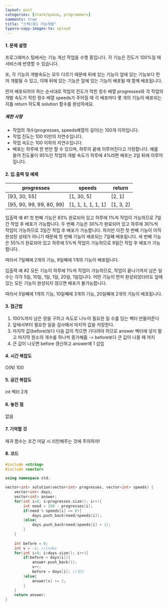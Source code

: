 ```yaml
---
layout: post
categories: [stack/queue, programmers]
comments: true
title: "스택/큐1 기능개발"
typora-copy-images-to: upload
---
```


#### 1. 문제 설명

프로그래머스 팀에서는 기능 개선 작업을 수행 중입니다. 각 기능은 진도가 100%일 때 서비스에 반영할 수 있습니다.

또, 각 기능의 개발속도는 모두 다르기 때문에 뒤에 있는 기능이 앞에 있는 기능보다 먼저 개발될 수 있고, 이때 뒤에 있는 기능은 앞에 있는 기능이 배포될 때 함께 배포됩니다.

먼저 배포되어야 하는 순서대로 작업의 진도가 적힌 정수 배열 progresses와 각 작업의 개발 속도가 적힌 정수 배열 speeds가 주어질 때 각 배포마다 몇 개의 기능이 배포되는지를 return 하도록 solution 함수를 완성하세요.

##### 제한 사항

- 작업의 개수(progresses, speeds배열의 길이)는 100개 이하입니다.
- 작업 진도는 100 미만의 자연수입니다.
- 작업 속도는 100 이하의 자연수입니다.
- 배포는 하루에 한 번만 할 수 있으며, 하루의 끝에 이루어진다고 가정합니다. 예를 들어 진도율이 95%인 작업의 개발 속도가 하루에 4%라면 배포는 2일 뒤에 이루어집니다.

#### 2. 입.출력 및 예제

| progresses               | speeds             | return    |
| ------------------------ | ------------------ | --------- |
| [93, 30, 55]             | [1, 30, 5]         | [2, 1]    |
| [95, 90, 99, 99, 80, 99] | [1, 1, 1, 1, 1, 1] | [1, 3, 2] |

입출력 예 #1
첫 번째 기능은 93% 완료되어 있고 하루에 1%씩 작업이 가능하므로 7일간 작업 후 배포가 가능합니다.
두 번째 기능은 30%가 완료되어 있고 하루에 30%씩 작업이 가능하므로 3일간 작업 후 배포가 가능합니다. 하지만 이전 첫 번째 기능이 아직 완성된 상태가 아니기 때문에 첫 번째 기능이 배포되는 7일째 배포됩니다.
세 번째 기능은 55%가 완료되어 있고 하루에 5%씩 작업이 가능하므로 9일간 작업 후 배포가 가능합니다. 

따라서 7일째에 2개의 기능, 9일째에 1개의 기능이 배포됩니다.

입출력 예 #2
모든 기능이 하루에 1%씩 작업이 가능하므로, 작업이 끝나기까지 남은 일수는 각각 5일, 10일, 1일, 1일, 20일, 1일입니다. 어떤 기능이 먼저 완성되었더라도 앞에 있는 모든 기능이 완성되지 않으면 배포가 불가능합니다.

따라서 5일째에 1개의 기능, 10일째에 3개의 기능, 20일째에 2개의 기능이 배포됩니다.

#### 3. 접근법

1. 100%까지 남은 양을 구하고 속도로 나누어 필요한 일 수를 담는 벡터 만들어준다
2. 앞에서부터 필요한 일을 검사해서 마지막 값을 저장한다.
3. 마지막 값(before)보다 다음 값이 작으면 기다려야 하므로 answer 벡터에 넣지 말고 마지막 원소의 개수를 하나씩 증가해줌 -> before보다 큰 값이 나올 때 까지
4. 큰 값이 나오면 before 갱신하고 answer에 1 삽입

#### 4. 시간 복잡도 

O(N) 100

#### 5. 공간 복잡도

int 벡터 2개

#### 6. 놓친 점

없음

#### 7. 기억할 것

재귀 함수는 조건 미달 시 리턴해주는 것에 주의하자!

#### 8. 코드

```c++
#include <string>
#include <vector>

using namespace std;

vector<int> solution(vector<int> progresses, vector<int> speeds) {
    vector<int> days;
    vector<int> answer;
    for(int i=0; i<progresses.size(); i++){
        int need = 100 - progresses[i];
        if(need % speeds[i] == 0){
            days.push_back(need/speeds[i]);
        }else{
            days.push_back(need/speeds[i] + 1);
        }
    }
    
    int before = 0;
    int v = -1; //index
    for(int i=0; i<days.size(); i++){
        if(before < days[i]){
            answer.push_back(1);
            v++; 
            before = days[i]; //갱신
        }else{
            answer[v] += 1;
        }
    }
    return answer;
}
```
